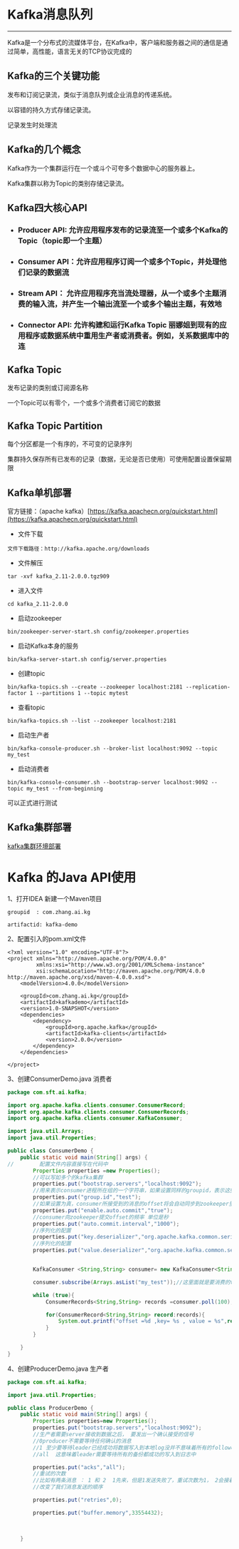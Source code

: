 # Kafka消息队列

---

Kafka是一个分布式的流媒体平台，在Kafka中，客户端和服务器之间的通信是通过简单，高性能，语言无关的TCP协议完成的

## Kafka的三个关键功能

发布和订阅记录流，类似于消息队列或企业消息的传递系统。

以容错的持久方式存储记录流。

记录发生时处理流

## Kafka的几个概念

Kafka作为一个集群运行在一个或斗个可夸多个数据中心的服务器上。

Kafka集群以称为Topic的类别存储记录流。

## Kafka四大核心API

* ### Producer API: 允许应用程序发布的记录流至一个或多个Kafka的Topic（topic即一个主题）
* ### Consumer API：允许应用程序订阅一个或多个Topic，并处理他们记录的数据流
* ### Stream API： 允许应用程序充当流处理器，从一个或多个主题消费的输入流，并产生一个输出流至一个或多个输出主题，有效地
* ### Connector API: 允许构建和运行Kafka Topic 丽娜姐到现有的应用程序或数据系统中重用生产者或消费者。例如，关系数据库中的连

## Kafka Topic

发布记录的类别或订阅源名称

一个Topic可以有零个，一个或多个消费者订阅它的数据

## Kafka Topic Partition

每个分区都是一个有序的，不可变的记录序列

集群持久保存所有已发布的记录（数据，无论是否已使用）可使用配置设置保留期限

## Kafka单机部署

官方链接：（apache kafka）[https://kafka.apachecn.org/quickstart.html](https://kafka.apachecn.org/quickstart.html)

* 文件下载

```
文件下载路径：http://kafka.apache.org/downloads
```

* 文件解压

```
tar -xvf kafka_2.11-2.0.0.tgz909
```

* 进入文件

```
cd kafka_2.11-2.0.0
```

* 启动zookeeper 

```
bin/zookeeper-server-start.sh config/zookeeper.properties
```

* 启动Kafka本身的服务

```
bin/kafka-server-start.sh config/server.properties
```

* 创建topic

```
bin/kafka-topics.sh --create --zookeeper localhost:2181 --replication-factor 1 --partitions 1 --topic mytest
```

* 查看topic

```
bin/kafka-topics.sh --list --zookeeper localhost:2181
```

* 启动生产者

```
bin/kafka-console-producer.sh --broker-list localhost:9092 --topic my_test
```

* 启动消费者

```
bin/kafka-console-consumer.sh --bootstrap-server localhost:9092 --topic my_test --from-beginning
```

可以正式进行测试

## Kafka集群部署

[kafka集群环境部署](https://blog.csdn.net/xuesp/article/details/88094326)

# Kafka 的Java API使用

1、打开IDEA 新建一个Maven项目

```
groupid  : com.zhang.ai.kg

artifactid: kafka-demo
```

2、配置引入的pom.xml文件

```
<?xml version="1.0" encoding="UTF-8"?>
<project xmlns="http://maven.apache.org/POM/4.0.0"
         xmlns:xsi="http://www.w3.org/2001/XMLSchema-instance"
         xsi:schemaLocation="http://maven.apache.org/POM/4.0.0 http://maven.apache.org/xsd/maven-4.0.0.xsd">
    <modelVersion>4.0.0</modelVersion>

    <groupId>com.zhang.ai.kg</groupId>
    <artifactId>kafkademo</artifactId>
    <version>1.0-SNAPSHOT</version>
    <dependencies>
        <dependency>
            <groupId>org.apache.kafka</groupId>
            <artifactId>kafka-clients</artifactId>
            <version>2.0.0</version>
        </dependency>
    </dependencies>

</project>
```

3、创建ConsumerDemo.java 消费者

```java
package com.sft.ai.kafka;

import org.apache.kafka.clients.consumer.ConsumerRecord;
import org.apache.kafka.clients.consumer.ConsumerRecords;
import org.apache.kafka.clients.consumer.KafkaConsumer;

import java.util.Arrays;
import java.util.Properties;

public class ConsumerDemo {
    public static void main(String[] args) {
//        配置文件内容直接写在代码中
        Properties properties =new Properties();
        //可以写如多个的kafka集群
        properties.put("bootstrap.servers","localhost:9092");
        //用来表示consumer进程所在组的一个字符串，如果设置同样的groupid，表示这些进程属于同一个consumer group
        properties.put("group.id","test");
        //如果设置为真，consumer所接受到的消息的offset将会自动同步到zookeeper里面
        properties.put("enable.auto.commit","true");
        //consumer向zookeeper提交offset的频率 单位是秒
        properties.put("auto.commit.interval","1000");
        //序列化的配置
        properties.put("key.deserializer","org.apache.kafka.common.serialization.StringDeserializer");
        //序列化的配置
        properties.put("value.deserializer","org.apache.kafka.common.serialization.StringDeserializer");


        KafkaConsumer <String,String> consumer= new KafkaConsumer<String,String> (properties);

        consumer.subscribe(Arrays.asList("my_test"));//这里面就是要消费的topic

        while (true){
            ConsumerRecords<String,String> records =consumer.poll(100);//阻塞的最长时间

            for(ConsumerRecord<String,String> record:records){
                System.out.printf("offset =%d ,key= %s , value = %s",record.offset(),record.key(),record.value());
            }
        }

    }
}
```

4、创建ProducerDemo.java 生产者

```java
package com.sft.ai.kafka;

import java.util.Properties;

public class ProducerDemo {
    public static void main(String[] args) {
        Properties properties=new Properties();
        properties.put("bootstrap.servers","localhost:9092");
        //生产者需要server接收到数据之后， 要发出一个确认接受的信号
        //0producer不需要等待任何确认的消息
        //1 至少要等待leader已经成功将数据写入到本地log没并不意味着所有的follower已经写入
        //all  这意味着leader需要等待所有的备份都成功的写入到日志中

        properties.put("acks","all");
        //重试的次数
        //比如有两条消息 ： 1 和 2  1先来，但是1发送失败了，重试次数为1， 2会接着就发送数据，然后2再发送一次
        //改变了我们消息发送的顺序

        properties.put("retries",0);

        properties.put("buffer.memory",33554432);

        

    }
```



